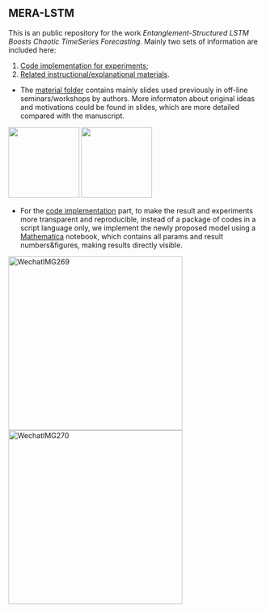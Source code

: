 ## MERA-LSTM

This is an public repository for the work _Entanglement-Structured LSTM Boosts Chaotic TimeSeries Forecasting_. 
Mainly two sets of information are included here:    
1. [Code implementation for experiments](https://github.com/owenyoung75/MERA-LSTM/tree/main/code);    
2. [Related instructional/explanational materials](https://github.com/owenyoung75/MERA-LSTM/tree/main/materials).    


- The [material folder]((https://github.com/owenyoung75/MERA-LSTM/tree/main/materials)) contains mainly slides used previously in off-line seminars/workshops by authors.
More informaton about original ideas and motivations could be found in slides, which are more detailed compared with the manuscript.
<p float="left">
  <img src="https://user-images.githubusercontent.com/16418655/136801384-6c37d557-a010-4606-9d97-111246c74afb.png" width="140" />
  <img src="https://user-images.githubusercontent.com/16418655/136801169-0eae8ab8-9930-4518-85f5-0764411cada9.png" width="140" /> 
</p>

- For the [code implementation](https://github.com/owenyoung75/MERA-LSTM/tree/main/code) part, to make the result and experiments more transparent and reproducible, instead of a package of codes in a script language only, we implement the newly proposed model using a [Mathematica](https://www.wolfram.com/mathematica/) notebook, which contains all params and result numbers&figures, making results directly visible.
<img width="344" alt="WechatIMG269" src="https://user-images.githubusercontent.com/16418655/136801543-3173a985-6333-4fa5-a77d-0014cd8b60bb.png">
<img width="344" alt="WechatIMG270" src="https://user-images.githubusercontent.com/16418655/136801600-e55b2621-faa7-43c7-85cb-b358513e8714.png">
